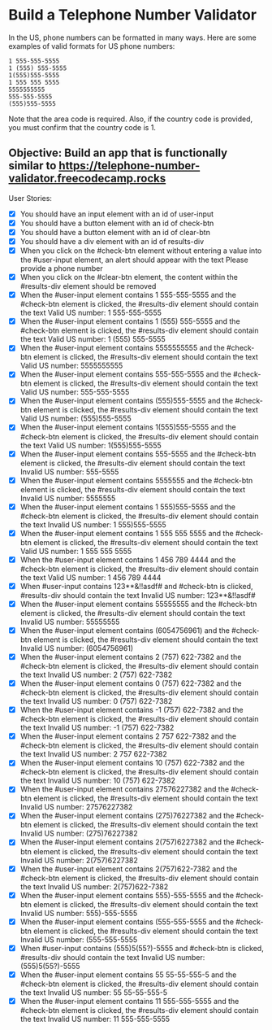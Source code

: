 # Build a Telephone Number Validator

In the US, phone numbers can be formatted in many ways. Here are some examples of valid formats for US phone numbers:

    1 555-555-5555
    1 (555) 555-5555
    1(555)555-5555
    1 555 555 5555
    5555555555
    555-555-5555
    (555)555-5555

Note that the area code is required. Also, if the country code is provided, you must confirm that the country code is 1.

## Objective: Build an app that is functionally similar to https://telephone-number-validator.freecodecamp.rocks

User Stories:

- [x] You should have an input element with an id of user-input
- [x] You should have a button element with an id of check-btn
- [x] You should have a button element with an id of clear-btn
- [x] You should have a div element with an id of results-div
- [x] When you click on the #check-btn element without entering a value into the #user-input element, an alert should appear with the text Please provide a phone number
- [x] When you click on the #clear-btn element, the content within the #results-div element should be removed
- [x] When the #user-input element contains 1 555-555-5555 and the #check-btn element is clicked, the #results-div element should contain the text Valid US number: 1 555-555-5555
- [x] When the #user-input element contains 1 (555) 555-5555 and the #check-btn element is clicked, the #results-div element should contain the text Valid US number: 1 (555) 555-5555
- [x] When the #user-input element contains 5555555555 and the #check-btn element is clicked, the #results-div element should contain the text Valid US number: 5555555555
- [x] When the #user-input element contains 555-555-5555 and the #check-btn element is clicked, the #results-div element should contain the text Valid US number: 555-555-5555
- [x] When the #user-input element contains (555)555-5555 and the #check-btn element is clicked, the #results-div element should contain the text Valid US number: (555)555-5555
- [x] When the #user-input element contains 1(555)555-5555 and the #check-btn element is clicked, the #results-div element should contain the text Valid US number: 1(555)555-5555
- [x] When the #user-input element contains 555-5555 and the #check-btn element is clicked, the #results-div element should contain the text Invalid US number: 555-5555
- [x] When the #user-input element contains 5555555 and the #check-btn element is clicked, the #results-div element should contain the text Invalid US number: 5555555
- [x] When the #user-input element contains 1 555)555-5555 and the #check-btn element is clicked, the #results-div element should contain the text Invalid US number: 1 555)555-5555
- [x] When the #user-input element contains 1 555 555 5555 and the #check-btn element is clicked, the #results-div element should contain the text Valid US number: 1 555 555 5555
- [x] When the #user-input element contains 1 456 789 4444 and the #check-btn element is clicked, the #results-div element should contain the text Valid US number: 1 456 789 4444
- [x] When #user-input contains 123**&!!asdf# and #check-btn is clicked, #results-div should contain the text Invalid US number: 123**&!!asdf#
- [x] When the #user-input element contains 55555555 and the #check-btn element is clicked, the #results-div element should contain the text Invalid US number: 55555555
- [x] When the #user-input element contains (6054756961) and the #check-btn element is clicked, the #results-div element should contain the text Invalid US number: (6054756961)
- [x] When the #user-input element contains 2 (757) 622-7382 and the #check-btn element is clicked, the #results-div element should contain the text Invalid US number: 2 (757) 622-7382
- [x] When the #user-input element contains 0 (757) 622-7382 and the #check-btn element is clicked, the #results-div element should contain the text Invalid US number: 0 (757) 622-7382
- [x] When the #user-input element contains -1 (757) 622-7382 and the #check-btn element is clicked, the #results-div element should contain the text Invalid US number: -1 (757) 622-7382
- [x] When the #user-input element contains 2 757 622-7382 and the #check-btn element is clicked, the #results-div element should contain the text Invalid US number: 2 757 622-7382
- [x] When the #user-input element contains 10 (757) 622-7382 and the #check-btn element is clicked, the #results-div element should contain the text Invalid US number: 10 (757) 622-7382
- [x] When the #user-input element contains 27576227382 and the #check-btn element is clicked, the #results-div element should contain the text Invalid US number: 27576227382
- [x] When the #user-input element contains (275)76227382 and the #check-btn element is clicked, the #results-div element should contain the text Invalid US number: (275)76227382
- [x] When the #user-input element contains 2(757)6227382 and the #check-btn element is clicked, the #results-div element should contain the text Invalid US number: 2(757)6227382
- [x] When the #user-input element contains 2(757)622-7382 and the #check-btn element is clicked, the #results-div element should contain the text Invalid US number: 2(757)622-7382
- [x] When the #user-input element contains 555)-555-5555 and the #check-btn element is clicked, the #results-div element should contain the text Invalid US number: 555)-555-5555
- [x] When the #user-input element contains (555-555-5555 and the #check-btn element is clicked, the #results-div element should contain the text Invalid US number: (555-555-5555
- [x] When #user-input contains (555)5(55?)-5555 and #check-btn is clicked, #results-div should contain the text Invalid US number: (555)5(55?)-5555
- [x] When the #user-input element contains 55 55-55-555-5 and the #check-btn element is clicked, the #results-div element should contain the text Invalid US number: 55 55-55-555-5
- [x] When the #user-input element contains 11 555-555-5555 and the #check-btn element is clicked, the #results-div element should contain the text Invalid US number: 11 555-555-5555

